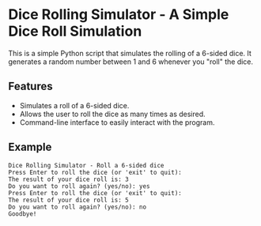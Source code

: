 # Dice Rolling Simulator - A Simple Dice Roll Simulation

This is a simple Python script that simulates the rolling of a 6-sided dice. It generates a random number between 1 and 6 whenever you "roll" the dice.

## Features

- Simulates a roll of a 6-sided dice.
- Allows the user to roll the dice as many times as desired.
- Command-line interface to easily interact with the program.

## Example

```
Dice Rolling Simulator - Roll a 6-sided dice
Press Enter to roll the dice (or 'exit' to quit):
The result of your dice roll is: 3
Do you want to roll again? (yes/no): yes
Press Enter to roll the dice (or 'exit' to quit):
The result of your dice roll is: 5
Do you want to roll again? (yes/no): no
Goodbye!
```

